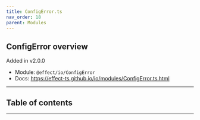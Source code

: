 ```yaml
---
title: ConfigError.ts
nav_order: 18
parent: Modules
---
```


## ConfigError overview

Added in v2.0.0

- Module: `@effect/io/ConfigError`
- Docs: https://effect-ts.github.io/io/modules/ConfigError.ts.html

---

<h2 class="text-delta">Table of contents</h2>

---
